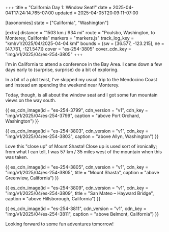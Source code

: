 +++
title = "California Day 1: Window Seat!"
date = 2025-04-04T17:24:14.765-07:00
updated = 2025-04-05T20:09:11-07:00

[taxonomies]
state = ["California", "Washington"]

[extra]
distance = "1503 km / 934 mi"
route = "Poulsbo, Washington, to Monterey, California"
markers = "markers.js"
track_log_key = "kml/v1/2025/04/2025-04-04.kml"
bounds = {sw = [36.577, -123.215], ne = [47.761, -121.547]}
cover = "es-254-3805"
cover_cdn_key = "img/v1/2025/04/es-254-3805"
+++

I'm in California to attend a conference in the Bay Area. I came down a few days early to (surprise, surprise) do a bit of exploring.

<!-- more -->

In a bit of a plot twist, I've skipped my usual trip to the Mendocino Coast and instead am spending the weekend near Monterey.

Today, though, is all about the window seat and I got some fun mountain views on the way south.

{{ es_cdn_image(id = "es-254-3799", cdn_version = "v1", cdn_key = "img/v1/2025/04/es-254-3799", caption = "above Port Orchard, Washington") }}

{{ es_cdn_image(id = "es-254-3803", cdn_version = "v1", cdn_key = "img/v1/2025/04/es-254-3803", caption = "above Allyn, Washington") }}

Love this "close up" of Mount Shasta! Close up is used sort of ironically; from what I can tell, I was 57 km / 35 miles west of the mountain when this was taken.

{{ es_cdn_image(id = "es-254-3805", cdn_version = "v1", cdn_key = "img/v1/2025/04/es-254-3805", title = "Mount Shasta", caption = "above Greenview, California") }}

{{ es_cdn_image(id = "es-254-3809", cdn_version = "v1", cdn_key = "img/v1/2025/04/es-254-3809", title = "San Mateo – Hayward Bridge", caption = "above Hillsborough, California") }}

{{ es_cdn_image(id = "es-254-3811", cdn_version = "v1", cdn_key = "img/v1/2025/04/es-254-3811", caption = "above Belmont, California") }}

Looking forward to some fun adventures tomorrow!
